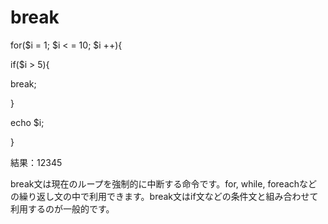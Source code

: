 # break

for($i = 1; $i < = 10; $i ++){

if($i > 5){

break;

}

echo $i;

}

結果：12345

break文は現在のループを強制的に中断する命令です。for, while, foreachなどの繰り返し文の中で利用できます。break文はif文などの条件文と組み合わせて利用するのが一般的です。
